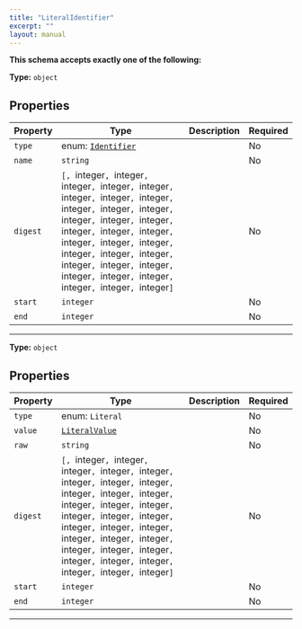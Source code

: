 ```yaml
---
title: "LiteralIdentifier"
excerpt: ""
layout: manual
---
```







**This schema accepts exactly one of the following:**


**Type:** `object`





## Properties

| Property | Type | Description | Required |
|----------|------|-------------|----------|
| `type` |enum: [`Identifier`](/docs/kcl/types/Identifier)|  | No |
| `name` |`string`|  | No |
| `digest` |`[, `integer`, `integer`, `integer`, `integer`, `integer`, `integer`, `integer`, `integer`, `integer`, `integer`, `integer`, `integer`, `integer`, `integer`, `integer`, `integer`, `integer`, `integer`, `integer`, `integer`, `integer`, `integer`, `integer`, `integer`, `integer`, `integer`, `integer`, `integer`, `integer`, `integer`, `integer`, `integer`]`|  | No |
| `start` |`integer`|  | No |
| `end` |`integer`|  | No |


----

**Type:** `object`





## Properties

| Property | Type | Description | Required |
|----------|------|-------------|----------|
| `type` |enum: `Literal`|  | No |
| `value` |[`LiteralValue`](/docs/kcl/types/LiteralValue)|  | No |
| `raw` |`string`|  | No |
| `digest` |`[, `integer`, `integer`, `integer`, `integer`, `integer`, `integer`, `integer`, `integer`, `integer`, `integer`, `integer`, `integer`, `integer`, `integer`, `integer`, `integer`, `integer`, `integer`, `integer`, `integer`, `integer`, `integer`, `integer`, `integer`, `integer`, `integer`, `integer`, `integer`, `integer`, `integer`, `integer`, `integer`]`|  | No |
| `start` |`integer`|  | No |
| `end` |`integer`|  | No |


----




